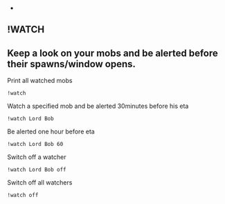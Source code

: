 -
**!WATCH**
-
Keep a look on your mobs and be alerted before their spawns/window opens.
-
Print all watched mobs
```
!watch
```
Watch a specified mob and be alerted 30minutes before his eta
```
!watch Lord Bob
```
Be alerted one hour before eta
```
!watch Lord Bob 60
```
Switch off a watcher
```
!watch Lord Bob off
```
Switch off all watchers
```
!watch off
```